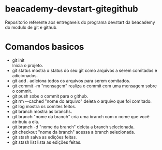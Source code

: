 # beacademy-devstart-gitegithub

Repositorio referente aos entregaveis do programa devstart da beacademy do modulo de git e github.

# Comandos basicos 

- git init  
 Inicia o projeto.
- git status
 mostra o status do seu git como arquivos a serem comitados e adicionados.
- git add .
 adiciona todos os arquivos para serem comitados.
- git commit -m "mensagem"
 realiza o commit com uma mensagem sobre o commit.
- git push 
 sobe o commit para o github.
- git rm --cached "nome do arquivo" 
 deleta o arquivo que foi comitado. 
- git log
 mostra os comites feitos. 
- git branch
 mostra as branchs.
 - git branch "nome da branch"
 cria uma branch com o nome que você atribuiu a ela.
 - git branch -d "nome da branch"
  deleta a branch selecionada.
 - git checkout "nome da branch"
  acessa a branch selecionada.
 - git stash
  salva as edições feitas. 
  - git stash list
  lista as edições feitas. 
